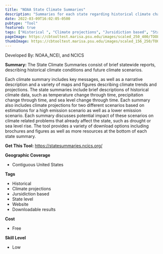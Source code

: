 ```yaml
---
title: "NOAA State Climate Summaries"
description: "Summaries for each state regarding historical climate change and future climate projections"
date: 2022-03-09T16:02:05-0500
pubtype: "Tool"
featured: true
tags: ["Historical ", "Climate projections", "Jursidiction based", "State level", "Website", "Downloadable results"]
pageImage: https://cbtooltest.marisa.psu.edu/images/scaled_250_400/TOOLID_14.0_ScreenCapture-1.png
thumbImage: https://cbtooltest.marisa.psu.edu/images/scaled_156_250/TOOLID_14.0_ScreenCapture-1.png
---
```

Developed By: NOAA_NCEI, and NCICS 

**Summary:** The State Climate Summaries consist of brief statewide reports, describing historical climate conditions and future climate scenarios.

Each climate summary includes key messages, as well as a narrative description and a variety of maps and figures describing climate trends and projections. The state summaries include brief descriptions of historical climate data, such as temperature change through time, precipitation change through time, and sea level change through time. Each summary also includes climate projections for two different scenarios based on estimations for a high emission scenario as well as a lower emission scenario. Each summary discusses potential impact of these scenarios on climate related problems that already affect the state, such as drought or sea level rise. The tool provides a variety of download options including brochures and figures as well as more resources at the bottom of each state summary.  


__**Get This Tool:**__ https://statesummaries.ncics.org/

__**Geographic Coverage**__
- Contiguous United States

__**Tags**__
-  Historical 
-  Climate projections
-  Jursidiction based
-  State level
-  Website
-  Downloadable results

__**Cost**__
- Free

__**Skill Level**__
- Low
